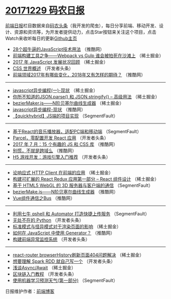 # [20171229 码农日报](https://toutiao.qdkfweb.cn/date/2017/12/29)

[前端日报](https://qdkfweb.cn/c/news)栏目数据来自[码农头条](https://toutiao.qdkfweb.cn/)（我开发的爬虫），每日分享前端、移动开发、设计、资源和资讯等，为开发者提供动力，点击Star按钮来关注这个项目，点击Watch来收听每日的更新[Github主页](https://github.com/kujian/frontendDaily)
* [28个超牛逼的JavaScript技术用法](https://toutiao.qdkfweb.cn/61086.html) （推酷网）
* [前端构建工具之争——Webpack vs Gulp 谁会被拍死在沙滩上](https://toutiao.qdkfweb.cn/61118.html) （稀土掘金）
* [2017 年 JavaScript 发展状况回顾](https://toutiao.qdkfweb.cn/61119.html) （稀土掘金）
* [CSS 世界概述](https://toutiao.qdkfweb.cn/61013.html) （开发者头条）
* [前端领域2017年有哪些变化，2018年又有怎样的期待？](https://toutiao.qdkfweb.cn/61083.html) （推酷网）

***
* [javascript异步编程(一)-现状](https://toutiao.qdkfweb.cn/61120.html) （稀土掘金）
* [你所不知道的JSON.parse() 和 JSON.stringify() – 高级用法](https://toutiao.qdkfweb.cn/61116.html) （稀土掘金）
* [bezierMaker.js——N阶贝塞尔曲线生成器](https://toutiao.qdkfweb.cn/61107.html) （稀土掘金）
* [javascript异步编程-现状](https://toutiao.qdkfweb.cn/61085.html) （推酷网）
* [【quickhybrid】JS端的项目实现](https://toutiao.qdkfweb.cn/61050.html) （SegmentFault）

***
* [基于React的音乐播放器，适配PC端和移动端](https://toutiao.qdkfweb.cn/61041.html) （SegmentFault）
* [Parcel，零配置开发 React 应用](https://toutiao.qdkfweb.cn/61021.html) （开发者头条）
* [2017 年 7 月：15 个有趣的 JS 和 CSS 库](https://toutiao.qdkfweb.cn/61080.html) （推酷网）
* [别慌，不就是跨域么](https://toutiao.qdkfweb.cn/61091.html) （推酷网）
* [H5 游戏开发：游戏引擎入门推荐](https://toutiao.qdkfweb.cn/61027.html) （开发者头条）

***
* [论响应式 HTTP Client 在前端的应用](https://toutiao.qdkfweb.cn/61113.html) （稀土掘金）
* [构建可扩展的 React Redux 应用第一部分 &#8211; React 组件设计](https://toutiao.qdkfweb.cn/61114.html) （稀土掘金）
* [基于 HTML5 WebGL 的 3D 服务器与客户端的通信](https://toutiao.qdkfweb.cn/61051.html) （SegmentFault）
* [bezierMake.js——N阶贝塞尔曲线生成器](https://toutiao.qdkfweb.cn/61079.html) （推酷网）
* [Vue组件通信之Bus](https://toutiao.qdkfweb.cn/61090.html) （推酷网）

***
* [利用七牛 qshell 和 Automator 打造快捷上传服务](https://toutiao.qdkfweb.cn/61042.html) （SegmentFault）
* [无处不在的 Python](https://toutiao.qdkfweb.cn/61011.html) （开发者头条）
* [标准模式与怪异模式对于渲染页面的影响](https://toutiao.qdkfweb.cn/61117.html) （稀土掘金）
* [如何在 JavaScript 中使用 Generator？](https://toutiao.qdkfweb.cn/61081.html) （推酷网）
* [构建前端异常监控系统](https://toutiao.qdkfweb.cn/61023.html) （开发者头条）

***
* [react-router browserHistory刷新页面404问题解决](https://toutiao.qdkfweb.cn/61109.html) （稀土掘金）
* [想要理解 Spark RDD 就自己写一个](https://toutiao.qdkfweb.cn/61016.html) （开发者头条）
* [浅谈Async/Await](https://toutiao.qdkfweb.cn/61111.html) （稀土掘金）
* [区块链入门教程](https://toutiao.qdkfweb.cn/61006.html) （开发者头条）
* [使用机器学习预测天气(第一部分)](https://toutiao.qdkfweb.cn/61048.html) （SegmentFault）

日报维护作者：[前端博客](https://qdkfweb.cn/) 
